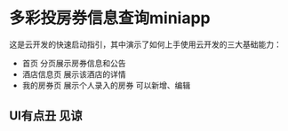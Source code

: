 # 多彩投房券信息查询miniapp

这是云开发的快速启动指引，其中演示了如何上手使用云开发的三大基础能力：

- 首页
分页展示房券信息和公告
- 酒店信息页
展示该酒店的详情
- 我的房券页
展示个人录入的房券
可以新增、编辑

## UI有点丑 见谅


